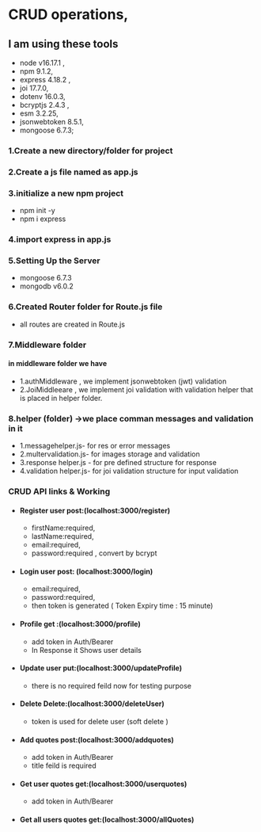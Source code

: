 # CRUD operations,
## I am using these tools  
* node v16.17.1 ,
* npm 9.1.2,
* express 4.18.2 ,
* joi 17.7.0,
* dotenv 16.0.3,
* bcryptjs 2.4.3 ,
* esm 3.2.25,
* jsonwebtoken 8.5.1,
* mongoose 6.7.3;

### 1.Create a new directory/folder for project 
### 2.Create a js file named as app.js
### 3.initialize a new npm project
* npm init -y  
* npm i express
### 4.import express in app.js 
### 5.Setting Up the Server
* mongoose 6.7.3
* mongodb v6.0.2
### 6.Created Router folder for Route.js file
* all routes are created in Route.js
### 7.Middleware folder
#### in middleware folder we have 
* 1.authMiddleware , we implement jsonwebtoken (jwt) validation 
* 2.JoiMiddleeare , we implement joi validation with  validation helper that is placed in helper folder.
### 8.helper (folder) ->we place comman messages and validation in it 
* 1.messagehelper.js- for res or error messages
* 2.multervalidation.js- for images storage and validation
* 3.response helper.js - for pre defined structure for response 
* 4.validation helper.js- for joi validation structure for input validation 

### CRUD API links & Working 
* #### Register user  post:(localhost:3000/register)
  * firstName:required,
  * lastName:required,
  * email:required,
  * password:required , convert by  bcrypt
    
* #### Login user  post: (localhost:3000/login)
  * email:required,
  * password:required,
  * then token is generated ( Token Expiry time : 15 minute)
* #### Profile  get :(localhost:3000/profile)
  * add token in  Auth/Bearer 
  * In Response it Shows user  details 
* #### Update user   put:(localhost:3000/updateProfile)
  * there is no required feild now for testing purpose
* #### Delete   Delete:(localhost:3000/deleteUser)
  * token is used for delete user (soft delete )
* #### Add quotes  post:(localhost:3000/addquotes)
  * add token in  Auth/Bearer
  * title feild is required
* #### Get user quotes get:(localhost:3000/userquotes)
  * add token in  Auth/Bearer
* #### Get all users quotes get:(localhost:3000/allQuotes)


